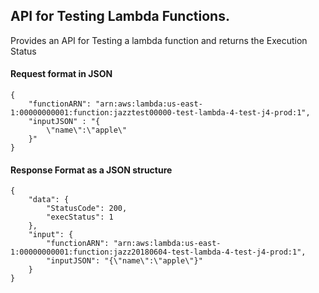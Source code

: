 ## API for Testing Lambda Functions.
Provides an API for Testing a lambda function and returns the Execution Status
#### Request format in JSON
```
{
	"functionARN": "arn:aws:lambda:us-east-1:00000000001:function:jazztest00000-test-lambda-4-test-j4-prod:1",
	"inputJSON" : "{
		\"name\":\"apple\"
	}"
}
```

#### Response Format as a JSON structure
```
{
    "data": {
        "StatusCode": 200,
        "execStatus": 1
    },
    "input": {
        "functionARN": "arn:aws:lambda:us-east-1:00000000001:function:jazz20180604-test-lambda-4-test-j4-prod:1",
        "inputJSON": "{\"name\":\"apple\"}"
    }
}
```


